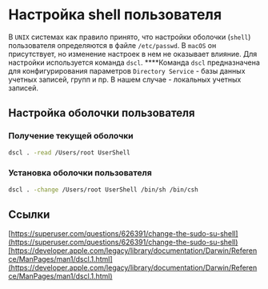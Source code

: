 # Настройка shell пользователя

В `UNIX` системах как правило принято, что настройки оболочки \(`shell`\) пользователя определяются в файле `/etc/passwd`. В `macOS` он присутствует, но изменение настроек в нем не оказывает влияние. Для настройки используется команда `dscl`. ****Команда `dscl` предназначена для конфигурирования параметров `Directory Service` - базы данных учетных записей, групп и пр. В нашем случае - локальных учетных записей.

## Настройка оболочки пользователя

### Получение текущей оболочки

```bash
dscl . -read /Users/root UserShell
```

### Установка оболочки пользователя

```bash
dscl . -change /Users/root UserShell /bin/sh /bin/csh
```

## Ссылки

[https://superuser.com/questions/626391/change-the-sudo-su-shell](https://superuser.com/questions/626391/change-the-sudo-su-shell)[https://developer.apple.com/legacy/library/documentation/Darwin/Reference/ManPages/man1/dscl.1.html](https://developer.apple.com/legacy/library/documentation/Darwin/Reference/ManPages/man1/dscl.1.html)


